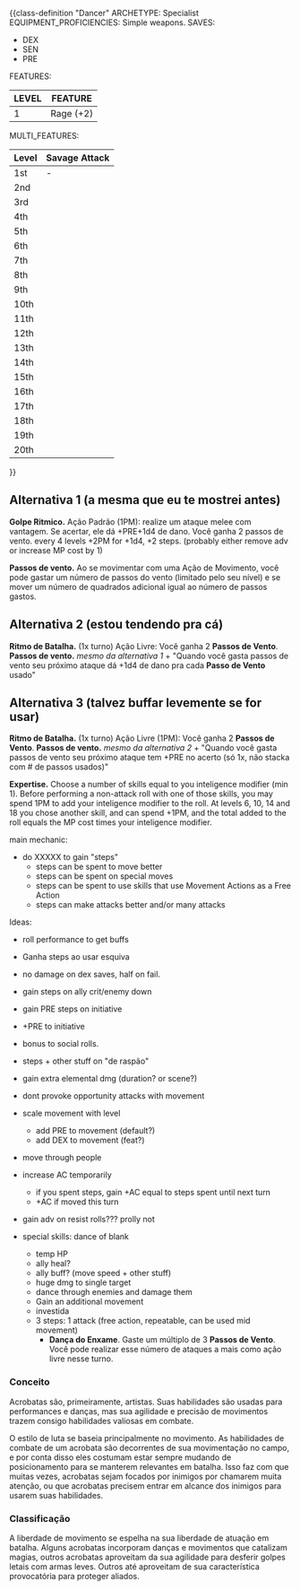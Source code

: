 {{class-definition "Dancer"
ARCHETYPE: Specialist
EQUIPMENT_PROFICIENCIES: Simple weapons.
SAVES:
- DEX
- SEN
- PRE

FEATURES:

| LEVEL | FEATURE   |
| ----- | --------- |
| 1     | Rage (+2) |

MULTI_FEATURES:

| Level | Savage Attack |
| ----- | ------------- |
| 1st   | -             |
| 2nd   |               |
| 3rd   |               |
| 4th   |               |
| 5th   |               |
| 6th   |               |
| 7th   |               |
| 8th   |               |
| 9th   |               |
| 10th  |               |
| 11th  |               |
| 12th  |               |
| 13th  |               |
| 14th  |               |
| 15th  |               |
| 16th  |               |
| 17th  |               |
| 18th  |               |
| 19th  |               |
| 20th  |               |
}}

## Alternativa 1 (a mesma que eu te mostrei antes)
**Golpe Ritmico.** Ação Padrão (1PM): realize um ataque melee com vantagem. Se acertar, ele dá +PRE+1d4 de dano. Você ganha 2 passos de vento. every 4 levels +2PM for +1d4, +2 steps. (probably either remove adv or increase MP cost by 1)

**Passos de vento.** Ao se movimentar com uma Ação de Movimento, você pode gastar um número de passos do vento (limitado pelo seu nível) e se mover um número de quadrados adicional igual ao número de passos gastos.

## Alternativa 2 (estou tendendo pra cá)
**Ritmo de Batalha.** (1x turno) Ação Livre: Você ganha 2 **Passos de Vento**.
**Passos de vento.** *mesmo da alternativa 1* + "Quando você gasta passos de vento seu próximo ataque dá +1d4 de dano pra cada **Passo de Vento** usado"

## Alternativa 3 (talvez buffar levemente se for usar)
**Ritmo de Batalha.** (1x turno) Ação Livre (1PM): Você ganha 2 **Passos de Vento**.
**Passos de vento.** *mesmo da alternativa 2* + "Quando você gasta passos de vento seu próximo ataque tem +PRE no acerto (só 1x, não stacka com # de passos usados)"

**Expertise.** Choose a number of skills equal to you inteligence modifier (min 1). Before performing a non-attack roll with one of those skills, you may spend 1PM to add your inteligence modifier to the roll. At levels 6, 10, 14 and 18 you chose another skill, and can spend +1PM, and the total added to the roll equals the MP cost times your inteligence modifier.

main mechanic:
- do XXXXX to gain "steps"
	- steps can be spent to move better
	- steps can be spent on special moves
	- steps can be spent to use skills that use Movement Actions as a Free Action
	- steps can make attacks better and/or many attacks

Ideas:
- roll performance to get buffs
- Ganha steps ao usar esquiva
- no damage on dex saves, half on fail.
- gain steps on ally crit/enemy down
- gain PRE steps on initiative
- +PRE to initiative
- bonus to social rolls.
- steps + other stuff on "de raspão"
- gain extra elemental dmg (duration? or scene?)
- dont provoke opportunity attacks with movement
- scale movement with level
	- add PRE to movement (default?)
	- add DEX to movement (feat?)
- move through people
- increase AC temporarily
	- if you spent steps, gain +AC equal to steps spent until next turn
	- +AC if moved this turn
- gain adv on resist rolls??? prolly not

- special skills: dance of blank
	- temp HP
	- ally heal?
	- ally buff? (move speed + other stuff)
	- huge dmg to single target
	- dance through enemies and damage them
	- Gain an additional movement
	- investida
	- 3 steps: 1 attack (free action, repeatable, can be used mid movement)
		- **Dança do Enxame**. Gaste um múltiplo de 3 **Passos de Vento**. Você pode realizar esse número de ataques a mais como ação livre nesse turno.

### Conceito
Acrobatas são, primeiramente, artistas. Suas habilidades são usadas para performances e danças, mas sua agilidade e precisão de movimentos trazem consigo habilidades valiosas em combate.

O estilo de luta se baseia principalmente no movimento. As habilidades de combate de um acrobata são decorrentes de sua movimentação no campo, e por conta disso eles costumam estar sempre mudando de posicionamento para se manterem relevantes em batalha. Isso faz com que muitas vezes, acrobatas sejam focados por inimigos por chamarem muita atenção, ou que acrobatas precisem entrar em alcance dos inimigos para usarem suas habilidades.

### Classificação
A liberdade de movimento se espelha na sua liberdade de atuação em batalha. Alguns acrobatas incorporam danças e movimentos que catalizam magias, outros acrobatas aproveitam da sua agilidade para desferir golpes letais com armas leves. Outros até aproveitam de sua característica provocatória para proteger aliados.